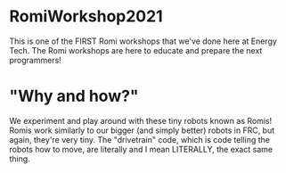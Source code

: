 # RomiWorkshop2021
This is one of the FIRST Romi workshops that we've done here at Energy Tech. The Romi workshops are here to educate and prepare the next programmers!
# "Why and how?"
We experiment and play around with these tiny robots known as Romis! Romis work similarly to our bigger (and simply better) robots in FRC, but again, they're very tiny. The "drivetrain" code, which is code telling the robots how to move, are literally and I mean LITERALLY, the exact same thing. 
